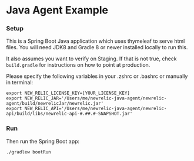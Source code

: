 Java Agent Example
=====================

### Setup
This is a Spring Boot Java application which uses thymeleaf to serve html files. You will need 
JDK8 and Gradle 8 or newer installed locally to run this. 

It also assumes you want to verify on Staging.  If that is not true, check
`build.gradle` for instructions on how to point at production.

Please specify the following variables in your .zshrc or .bashrc or manually in terminal:

```
export NEW_RELIC_LICENSE_KEY=[YOUR_LICENSE_KEY]
export NEW_RELIC_JAR='/Users/me/newrelic-java-agent/newrelic-agent/build/newrelicJar/newrelic.jar'
export NEW_RELIC_API='/Users/me/newrelic-java-agent/newrelic-api/build/libs/newrelic-api-#.##.#-SNAPSHOT.jar'
```

### Run

Then run the Spring Boot app:

`./gradlew bootRun`
